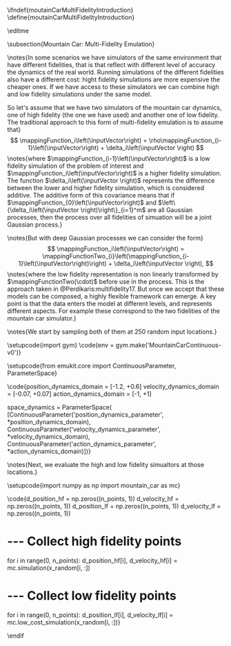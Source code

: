 \ifndef{moutainCarMultiFidelityIntroduction}
\define{moutainCarMultiFidelityIntroduction}

\editme

\subsection{Mountain Car: Multi-Fidelity Emulation}

\notes{In some scenarios we have simulators of the same environment
that have different fidelities, that is that reflect with different
level of accuracy the dynamics of the real world. Running simulations
of the different fidelities also have a different cost: hight fidelity
simulations are more expensive the cheaper ones. If we have access to
these simulators we can combine high and low fidelity simulations
under the same model.

So let's assume that we have two simulators of the mountain car
dynamics, one of high fidelity (the one we have used) and another one
of low fidelity. The traditional approach to this form of
multi-fidelity emulation is to assume that}
$$
\mappingFunction_i\left(\inputVector\right) = \rho\mappingFunction_{i-1}\left(\inputVector\right) + \delta_i\left(\inputVector \right)
$$
\notes{where $\mappingFunction_{i-1}\left(\inputVector\right)$ is a
low fidelity simulation of the problem of interest and
$\mappingFunction_i\left(\inputVector\right)$ is a higher fidelity
simulation. The function $\delta_i\left(\inputVector \right)$
represents the difference between the lower and higher fidelity
simulation, which is considered additive. The additive form of this
covariance means that if
$\mappingFunction_{0}\left(\inputVector\right)$ and
$\left\{\delta_i\left(\inputVector \right)\right\}_{i=1}^m$ are all
Gaussian processes, then the process over all fidelities of simuation
will be a joint Gaussian process.}

\notes{But with deep Gaussian processes we can consider the form}
$$
\mappingFunction_i\left(\inputVector\right) = \mappingFunctionTwo_{i}\left(\mappingFunction_{i-1}\left(\inputVector\right)\right) + \delta_i\left(\inputVector \right),
$$
\notes{where the low fidelity representation is non linearly transformed by $\mappingFunctionTwo(\cdot)$ before use in the process. This is the approach taken in @Perdikaris:multifidelity17. But once we accept that these models can be composed, a highly flexible framework can emerge. A key point is that the data enters the model at different levels, and represents different aspects. For example these correspond to the two fidelities of the mountain car simulator.}

\notes{We start by sampling both of them at 250 random input locations.}

\setupcode{import gym}
\code{env = gym.make('MountainCarContinuous-v0')}

\setupcode{from emukit.core import ContinuousParameter, ParameterSpace}

\code{position_dynamics_domain = [-1.2, +0.6]
velocity_dynamics_domain = [-0.07, +0.07]
action_dynamics_domain = [-1, +1]

space_dynamics = ParameterSpace(
          [ContinuousParameter('position_dynamics_parameter', *position_dynamics_domain), 
           ContinuousParameter('velocity_dynamics_parameter', *velocity_dynamics_domain),
           ContinuousParameter('action_dynamics_parameter', *action_dynamics_domain)])}

<!--\setupcode{import GPyOpt}
\code{### --- Collect points from low and high fidelity simulator --- ###

space = GPyOpt.Design_space([
        {'name':'position', 'type':'continuous', 'domain':(-1.2, +1)},
        {'name':'velocity', 'type':'continuous', 'domain':(-0.07, +0.07)},
        {'name':'action', 'type':'continuous', 'domain':(-1, +1)}])

n_points = 250
random_design = GPyOpt.experiment_design.RandomDesign(space)
x_random = random_design.get_samples(n_points)}-->

\notes{Next, we evaluate the high and low fidelity simualtors at those locations.}

\setupcode{import numpy as np
import mountain_car as mc}

\code{d_position_hf = np.zeros((n_points, 1))
d_velocity_hf = np.zeros((n_points, 1))
d_position_lf = np.zeros((n_points, 1))
d_velocity_lf = np.zeros((n_points, 1))

# --- Collect high fidelity points
for i in range(0, n_points):
    d_position_hf[i], d_velocity_hf[i] = mc.simulation(x_random[i, :])

# --- Collect low fidelity points  
for i in range(0, n_points):
    d_position_lf[i], d_velocity_lf[i] = mc.low_cost_simulation(x_random[i, :])}

\endif
